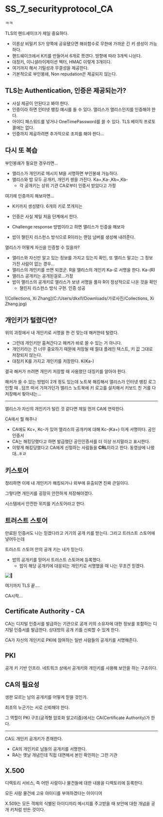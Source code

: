 # SS_7_securityprotocol_CA

ㅋㅋ

TLS의 핸드셰이크가 제일 중요하다.

- 이론상 비밀키 S가 양쪽에 공유됐으면 해쉬함수로 무한에 가까운 긴 키 생성이 가능하다.
- 핸드쉐이크에서 K키를 만들어서 6개로 쪼갠다. 방향에 따라 3개씩 나뉜다.
- 대칭키, 이니셜라이제이션 벡터, HMAC 이렇게 3개이다.
- 여기까지 해서 기밀성과 무결성을 제공한다.
- 기본적으로 부인봉쇄, Non repudation은 제공되지 않는다.

## TLS는 Authentication, 인증은 제공되는가?

- 사실 제공이 안된다고 봐야 한다.
- 인증이라 하면 인터넷 뱅킹 예시를 들 수 있다. 앨리스가 앨리스인지를 인증해야 한다.
- 아이디 패스워드를 넣거나 OneTimePassword를 쓸 수 있다. TLS 베이직 프로토콜에는 없다.
- 인증까지 제공하려면 추가적으로 조치를 해야 한다...

## 다시 또 복습

부인봉쇄가 필요한 경우라면...

- 앨리스가 개인키로 메시지 M을 서명하면 부인봉쇄 가능하다.
- 앨리스와 밥 모두 공개키, 개인키 쌍을 가진다. Ka+,Ka-,Kb+,Kb-
  - 각 공개키는 상위 기관 CA로부터 인증서 받았다고 가정



여기에 인증까지 해보자면...

- K키까지 생성됐다. 6개의 키로 쪼개지는
- 인증은 사실 제일 처음 단계에서 한다.


- Challenge response 방법이라고 하면 앨리스가 인증을 해보자
- 밥이 챌린지 리스펀스 방식으로 R이라는 랜덤 넘버를 생성해 내려준다. 



앨리스가 어떻게 자신을 인증할 수 있을까?

- 앨리스와 자신만 알고 있는 정보를 가지고 있는지 확인, 또 앨리스 말고는 그 정보 가진 사람이 없는 경우...
- 앨리스의 개인키를 쓰면 되겠군. R을 앨리스의 개인키 Ka-로 서명을 한다. Ka-(R)
- 앨리스 공개키는 공개된걸로...가정
- 밥이 앨리스의 공개키로 앨리스가 보낸 서명을 풀자 R이 정상적으로 나온 것을 확인
  - 챌린지 리스펀스 방식 구현. 인증 성공

![Collections, Xi Zhang](C:/Users/dkxl1/Downloads/가로사진/Collections, Xi Zhang.jpg)



## 개인키가 털렸다면?

위의 과정에서 내 개인키로 서명을 한 건 맞는데 해커한테 털렸다.

- 그런데 개인키만 훔쳐간다고 해커가 바로 쓸 수 있는 거 아니다.
- 개인키라는 건 너무 중요하기 때문에 저장될 때 절대 플레인 텍스트, 키 값 그대로 저장되지 않는다.
- 대칭키 K를 가지고 개인키를 저장한다. K(Ka-)

결국 해커가 쓰려면 개인키 저장할 때 사용했던 대칭키를 알아야 한다.

해커가 쓸 수 있는 방법이 2개 정도 있는데 노트북 해킹해서 앨리스가 인터넷 뱅킹 로그인할 때 ..덤프 떠서 가져가던가 앨리스 노트북에 키 로고를 설치해서 키보드 친 거를 다 저장해서 찾아내는...

---

앨리스가 자신의 개인키가 털린 것 같다면 제일 먼저 CA에 연락한다.

CA에서 뭘 해주나

- CA에도 Kc+, Kc-가 있어 앨리스의 공개키에 대해 Kc-(Ka+) 이게 서명이다. 공인인증서
- CA는 해킹당했다고 하면 발급했던 공인인증서를 더 이상 쓰지말라고 표시한다.
- 이렇게 해킹당했다고 CA에게 신청하는 사람들을 **CRL**이라고 한다. 동영상에 나왔대..ㅎㄹ

## 키스토어

정리하면 이제 내 개인키가 해킹되거나 외부에 유출되면 진짜 큰일이다.

그렇다면 개인키를 굉장히 안전하게 저장해야겠다.

시스템에서 안전한 위치를 키스토어라고 한다.

## 트러스트 스토어

만료된 인증서도 나는 믿겠다라고 거기의 공개 키를 받는다. 그리고 트러스트 스토어에 넣어두는데

트러스트 스토어 안의 공개 키는 내가 믿는다.

- 밥의 공개키를 믿어서 트러스트 스토어에 등록했다.
  - 밥이 해당 공개키에 대응되는 개인키로 서명했을 때 나는 무조건 믿겠다.

![🎐](C:/Users/dkxl1/Downloads/가로사진/🎐.jpg)

여기까지 TLS 끝....

CA시작...



## Certificate Authority - CA

CA는 디지털 인증서를 발급하는 기관으로 공개 키의 소유자에 대한 정보를 포함하는 디지털 인증서를 발급한다. 상대방의 공개 키를 신뢰할 수 있게 한다.

CA가 자신의 개인키로 PKI에 참여하는 일반 사람들의 공개키를 서명해준다.

## PKI

공개 키 기반 인프라. 네트워크 상에서 공개키와 개인키를 사용해 보안을 하는 구조이다.

## CA의 필요성

생판 모르는 남의 공개키를 어떻게 믿을 것인가.

최초의 누군가는 서로 신뢰해야 한다. 

그 역할이 PKI 구조(공격형 암호화 알고리즘)에서는 CA(Certificate Authority)가 한다.

---

CA도 개인키 공개키가 존재한다.

- CA의 개인키로 남들의 공개키를 서명한다.
- RA는 옛날 개념인데 직접 대면해서 본인 확인하는 그런 기관



## X.500

디렉토리 서비스, 즉 어떤 사람이나 물건들에 대한 내용을 디렉토리에 등록한다.

모든 사람 물건에 고유 아이디를 부여하겠다는 아이디어

X.509는 모든 객체의 식별된 아이디끼리 메시지를 주고받을 때 보안에 대한 개념을 공개 키처럼 만든 것이다.



